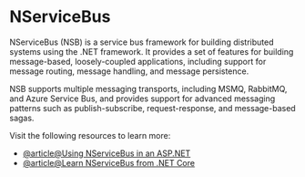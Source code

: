 # NServiceBus

NServiceBus (NSB) is a service bus framework for building distributed systems using the .NET framework. It provides a set of features for building message-based, loosely-coupled applications, including support for message routing, message handling, and message persistence.

NSB supports multiple messaging transports, including MSMQ, RabbitMQ, and Azure Service Bus, and provides support for advanced messaging patterns such as publish-subscribe, request-response, and message-based sagas.

Visit the following resources to learn more:

- [@article@Using NServiceBus in an ASP.NET](https://docs.particular.net/samples/web/send-from-aspnetcore-webapi/)
- [@article@Learn NServiceBus from .NET Core](https://www.codeproject.com/Articles/1224839/Learn-NServiceBus-from-NET-Core-WebAPI)